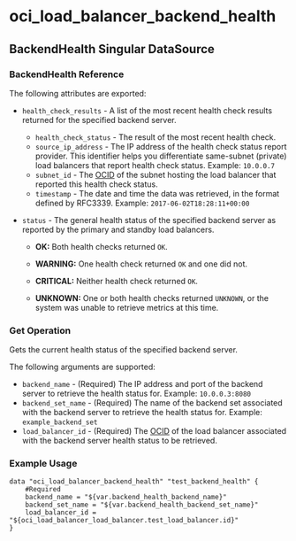 # oci_load_balancer_backend_health

## BackendHealth Singular DataSource

### BackendHealth Reference

The following attributes are exported:

* `health_check_results` - A list of the most recent health check results returned for the specified backend server. 
	* `health_check_status` - The result of the most recent health check. 
	* `source_ip_address` - The IP address of the health check status report provider. This identifier helps you differentiate same-subnet (private) load balancers that report health check status.  Example: `10.0.0.7` 
	* `subnet_id` - The [OCID](https://docs.us-phoenix-1.oraclecloud.com/Content/General/Concepts/identifiers.htm) of the subnet hosting the load balancer that reported this health check status. 
	* `timestamp` - The date and time the data was retrieved, in the format defined by RFC3339.  Example: `2017-06-02T18:28:11+00:00` 
* `status` - The general health status of the specified backend server as reported by the primary and standby load balancers.

	*   **OK:** Both health checks returned `OK`.

	*   **WARNING:** One health check returned `OK` and one did not.

	*   **CRITICAL:** Neither health check returned `OK`.

	*   **UNKNOWN:** One or both health checks returned `UNKNOWN`, or the system was unable to retrieve metrics at this time. 



### Get Operation
Gets the current health status of the specified backend server.

The following arguments are supported:

* `backend_name` - (Required) The IP address and port of the backend server to retrieve the health status for.  Example: `10.0.0.3:8080` 
* `backend_set_name` - (Required) The name of the backend set associated with the backend server to retrieve the health status for.  Example: `example_backend_set` 
* `load_balancer_id` - (Required) The [OCID](https://docs.us-phoenix-1.oraclecloud.com/Content/General/Concepts/identifiers.htm) of the load balancer associated with the backend server health status to be retrieved.


### Example Usage

```hcl
data "oci_load_balancer_backend_health" "test_backend_health" {
	#Required
	backend_name = "${var.backend_health_backend_name}"
	backend_set_name = "${var.backend_health_backend_set_name}"
	load_balancer_id = "${oci_load_balancer_load_balancer.test_load_balancer.id}"
}
```
